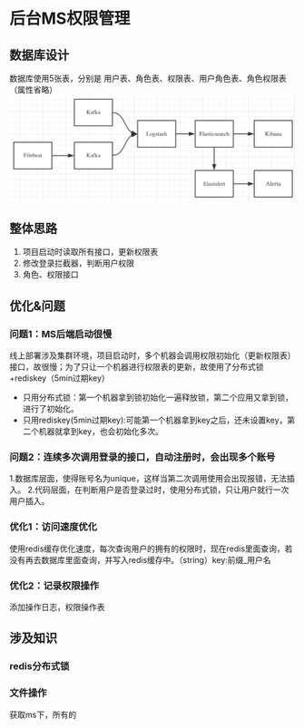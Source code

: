 # 后台MS权限管理
## 数据库设计
数据库使用5张表，分别是 用户表、角色表、权限表、用户角色表、角色权限表（属性省略）
![title](https://raw.githubusercontent.com/pallcard/noteImg/master/noteImg/2020/03/08/Screen%20Shot%202019-06-25%20at%2011.42.16%20AM-1583637023859.png?token=AHBYBJ3GYFIXXCLZQADJBHK6MRRF6)

## 整体思路
1. 项目启动时读取所有接口，更新权限表
2. 修改登录拦截器，判断用户权限
3. 角色、权限接口

## 优化&问题
### 问题1：MS后端启动很慢

线上部署涉及集群环境，项目启动时，多个机器会调用权限初始化（更新权限表）接口，故很慢；为了只让一个机器进行权限表的更新，故使用了分布式锁+rediskey（5min过期key）
* 只用分布式锁：第一个机器拿到锁初始化一遍释放锁，第二个应用又拿到锁，进行了初始化。
* 只用rediskey(5min过期key):可能第一个机器拿到key之后，还未设置key，第二个机器就拿到key，也会初始化多次。

### 问题2：连续多次调用登录的接口，自动注册时，会出现多个账号
1.数据库层面，使得账号名为unique，这样当第二次调用使用会出现报错，无法插入。
2.代码层面，在判断用户是否登录过时，使用分布式锁，只让用户就行一次用户插入。

### 优化1：访问速度优化
使用redis缓存优化速度，每次查询用户的拥有的权限时，现在redis里面查询，若没有再去数据库里面查询，并写入redis缓存中。（string）key:前缀_用户名

### 优化2：记录权限操作
添加操作日志，权限操作表

## 涉及知识

### redis分布式锁

### 文件操作
获取ms下，所有的

